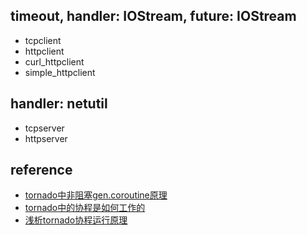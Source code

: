 ## timeout, handler: IOStream, future: IOStream

- tcpclient
- httpclient
- curl_httpclient
- simple_httpclient

## handler: netutil
- tcpserver
- httpserver

## reference

- [tornado中非阻塞gen.coroutine原理](https://www.jianshu.com/p/4430f21c431c)
- [tornado中的协程是如何工作的](https://blog.csdn.net/wyx819/article/details/45420017)
- [浅析tornado协程运行原理](https://segmentfault.com/a/1190000004373224)
